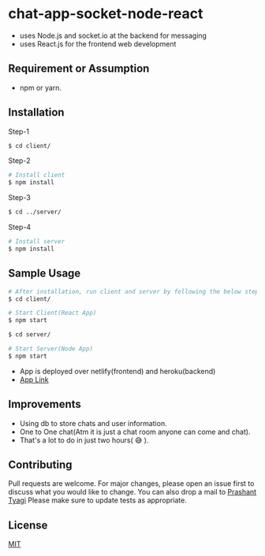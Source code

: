 # chat-app-socket-node-react

* uses Node.js and socket.io at the backend for messaging
* uses React.js for the frontend web development

## Requirement or Assumption
* npm or yarn.
 
## Installation
Step-1
```bash
$ cd client/
```
Step-2
```bash
# Install client
$ npm install
```
Step-3
```bash
$ cd ../server/
```
Step-4
```bash
# Install server
$ npm install
```

## Sample Usage

```bash
# After installation, run client and server by following the below steps
$ cd client/
```
```bash
# Start Client(React App)
$ npm start
```
```bash
$ cd server/
```
```bash
# Start Server(Node App)
$ npm start
```

* App is deployed over netlify(frontend) and heroku(backend)
* [App Link](https://node-socket-react-chat-room.netlify.app/) 


## Improvements
* Using db to store chats and user information.
* One to One chat(Atm it is just a chat room anyone can come and chat).
* That's a lot to do in just two hours( :sweat_smile:	).

## Contributing
Pull requests are welcome. For major changes, please open an issue first to discuss what you would like to change.
You can also drop a mail to [Prashant Tyagi](mailto:tyagi.prashant0099@gmail.com)
Please make sure to update tests as appropriate.

## License
[MIT](https://choosealicense.com/licenses/mit/)
